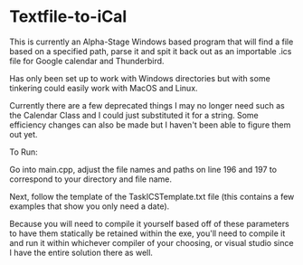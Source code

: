 # Textfile-to-iCal
This is currently an Alpha-Stage Windows based program that will find a file based on a specified path, parse it and spit it back out as an importable .ics file for Google calendar and Thunderbird.

Has only been set up to work with Windows directories but with some tinkering could easily work with MacOS and Linux.

Currently there are a few deprecated things I may no longer need such as the Calendar Class and I could just substituted it for a string.
Some efficiency changes can also be made but I haven't been able to figure them out yet.

To Run:

Go into main.cpp, adjust the file names and paths on line 196 and 197 to correspond to your directory and file name.

Next, follow the template of the TaskICSTemplate.txt file (this contains a few examples that show you only need a date).

Because you will need to compile it yourself based off of these parameters to have them statically be retained within the exe, you'll need to compile it and run it within whichever compiler of your choosing, or visual studio since I have the entire solution there as well.

